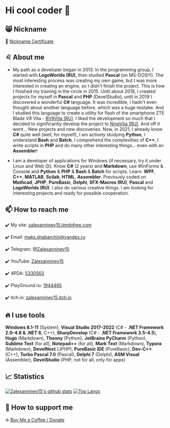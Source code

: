 # Hi cool coder 🤘

## 😸 Nickname

  👤 [Nickname Certificate](https://mynickname.com/en/Zalexanninev15)
## ♌ About me

- My path as a developer began in 2013. In the programming group, I started with **LogoWorlds (RU)**, then studied **Pascal** (on MS-DOS!!!). The most interesting process was creating my own game, but I was more interested in creating an engine, so I didn't finish the project. This is how I finished my training in the circle in 2015. Until about 2018, I created projects for myself in **Pascal** and **PHP** (DevelStudio), until in 2019 I discovered a wonderful **C#** language. It was incredible, I hadn't even thought about another language before, which was a huge mistake. And I studied this language to create a utility for flash of the smartphone ZTE Blade V9 Vita - [BV9Vita (RU)](https://4pda.ru/forum/index.php?showtopic=952274&view=findpost&p=88382383). I liked the development so much that I decided to significantly develop the project to [NineVita (RU)](https://4pda.ru/forum/index.php?showtopic=952274&view=findpost&p=91409816). And off it went... New projects and new discoveries. Now, in 2021, I already know **C#** quite well (well, for myself), I am actively studying **Python**, I understand **Bash** and **Batch**, I comprehend the complexities of **C++**, I write scripts in **PHP** and do many other interesting things... even with an **Assembler**!

- I am a developer of applications for Windows (if necessary, try it under Linux and Web 😊). Know **C#** (2 years) and **Markdown**, use WinForms & Console and **Python** & **PHP** & **Bash** & **Batch** for scripts. Learn: **WPF**, **C++**, **MATLAB**, **Scilab**, **HTML**, **Assembler**. Previously coded on **Mathcad**, **JPHP**, **PureBasic**, **Delphi**, **SFX-Macros (RU)**, **Pascal** and **LogoWorlds (RU)**. I also do various creative things. I am looking for interesting projects and ready for possible cooperation.
  
## 📫 How to reach me

  ✔️ My site: [zalexanninev15.jimdofree.com](https://zalexanninev15.jimdofree.com)

  ✔️ Email: [maks.shabarchin@yandex.ru](mailto:maks.shabarchin@yandex.ru)
  
  ✔️ Telegram: [@Zalexanninev15](https://t.me/Zalexanninev15)
  
  ✔️ YouTube: [Zalexanninev15](https://youtube.com/channel/UCTzLPaG_Sdb58FMntgPauyg)
  
  ✔️ 4PDA: [5330563](https://4pda.ru/forum/index.php?showuser=5330563)

  ✔️ PlayGround.ru: [1944465](https://users.playground.ru/1944465)
  
  ✔️ itch.io: [zalexanninev15.itch.io](https://zalexanninev15.itch.io)

## 🔥 I use tools

**Windows 8.1-11** (System), **Visual Studio 2017-2022** (C# - **.NET Framework 2.0-4.8 & .NET 6**, C++), **SharpDevelop** (C# - **.NET Framework 3.5-4.5**), **Hugo** (Markdown), **Thonny** (Python), **JetBrains PyCharm** (Python), **Sublime Text** (for all), **Notepad++** (for all), **Mark Text** (Markdown), **Typora** (Markdown), **DevelNext** (JPHP), **PureBasic IDE** (PureBasic), **Dev-C++** (C++), **Turbo Pascal 7.0** (Pascal), **Delphi 7** (Delphi), **ASM Visual** (Assembler), **DevelStudio** (PHP, not for all, only for apps)

## 📈 Statistics

[![Zalexanninev15's github stats](https://github-readme-stats.vercel.app/api?username=Zalexanninev15&show_icons=true&count_private=true&include_all_commits=true&theme=react)](https://github.com/Zalexanninev15) [![Top Langs](https://github-readme-stats.vercel.app/api/top-langs/?username=Zalexanninev15&langs_count=6&layout=compact&theme=react)](https://github.com/Zalexanninev15)

## 🤠 How to support me

☕ [Buy Me a Coffee / Donate](https://zalexanninev15.jimdofree.com/buy-me-a-coffee)
